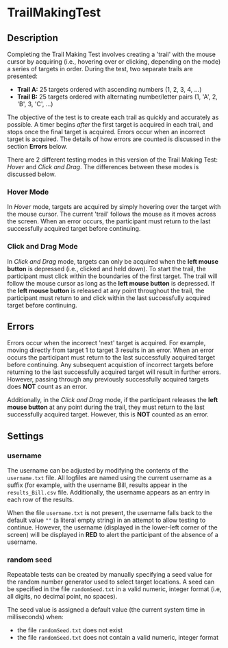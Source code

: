 # TrailMakingTest


## Description

  Completing the Trail Making Test involves creating a 'trail' with the mouse
  cursor by acquiring (i.e., hovering over or clicking, depending on the mode) a
  series of targets in order. During the test, two separate trails are
  presented:

  - __Trail A:__ 25 targets ordered with ascending numbers (1, 2, 3, 4, ...)
  - __Trail B:__ 25 targets ordered with alternating number/letter pairs (1, 'A', 2, 'B', 3, 'C', ...)

  The objective of the test is to create each trail as quickly and accurately as
  possible. A timer begins _after_ the first target is acquired in each trail,
  and stops once the final target is acquired. Errors occur when an incorrect
  target is acquired. The details of how errors are counted is discussed in the
  section __Errors__ below.

  There are 2 different testing modes in this version of the Trail Making Test:
  _Hover_ and _Click and Drag_. The differences between these modes is discussed
  below.

### Hover Mode

  In _Hover_ mode, targets are acquired by simply hovering over the target with
  the mouse cursor. The current 'trail' follows the mouse as it moves across the
  screen. When an error occurs, the participant must return to the last
  successfully acquired target before continuing.

### Click and Drag Mode

  In _Click and Drag_ mode, targets can only be acquired when the __left mouse
  button__ is depressed (i.e., clicked and held down). To start the trail, the
  participant must click within the boundaries of the first target. The trail
  will follow the mouse cursor as long as the __left mouse button__ is
  depressed. If the __left mouse button__ is released at any point throughout
  the trail, the participant must return to and click within the last
  successfully acquired target before continuing.


## Errors

  Errors occur when the incorrect 'next' target is acquired. For example, moving
  directly from target 1 to target 3 results in an error. When an error occurs
  the participant must return to the last successfully acquired target before
  continuing. Any subsequent acquistion of incorrect targets before returning to
  the last successfully acquired target will result in further errors. However,
  passing through any previously successfully acquired targets does __NOT__
  count as an error.

  Additionally, in the _Click and Drag_ mode, if the participant releases the
  __left mouse button__ at any point during the trail, they must return to the
  last successfully acquired target. However, this is __NOT__ counted as an
  error.


## Settings

### username

  The username can be adjusted by modifying the contents of the `username.txt`
  file. All logfiles are named using the current username as a suffix (for
  example, with the username Bill, results appear in the `results_Bill.csv`
  file. Additionally, the username appears as an entry in each row of the
  results.

  When the file `username.txt` is not present, the username falls back to the
  default value `""` (a literal empty string) in an attempt to allow testing to
  continue. However, the username (displayed in the lower-left corner of the
  screen) will be displayed in __RED__ to alert the participant of the absence
  of a username.

### random seed

  Repeatable tests can be created by manually specifying a seed value for the
  random number generator used to select target locations. A seed can be
  specified in the file `randomSeed.txt` in a valid numeric, integer format
  (i.e, all digits, no decimal point, no spaces).

  The seed value is assigned a default value (the current system time in
  milliseconds) when:

  - the file `randomSeed.txt` does not exist
  - the file `randomSeed.txt` does not contain a valid numeric, integer format
